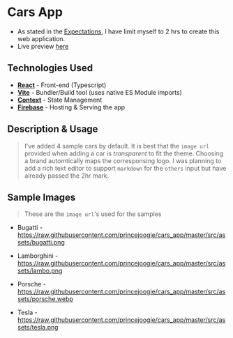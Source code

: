 # Cars App

- As stated in the [Expectations](https://github.com/SleevesUpAU/CodingTests/tree/master/Cars%20App#expectations), I have limit myself to 2 hrs to create this web application.
- Live preview [here](https://fast-exotic-cars.web.app/)

## Technologies Used

- [**React**](https://reactjs.org/) - Front-end (Typescript)
- [**Vite**](https://vitejs.dev/) - Bundler/Build tool (uses native ES Module imports)
- [**Context**](https://reactjs.org/docs/context.html) - State Management
- [**Firebase**](https://firebase.google.com/) - Hosting & Serving the app

## Description & Usage

> I've added 4 sample cars by default. It is best that the `image url` provided when adding a car is _transparent_ to fit the theme. Choosing a brand automtically maps the corresponsing logo. I was planning to add a rich text editor to support `markdown` for the `others` input but have already passed the 2hr mark.

## Sample Images

> These are the `image url`'s used for the samples

- Bugatti - https://raw.githubusercontent.com/princejoogie/cars_app/master/src/assets/bugatti.png

- Lamborghini - https://raw.githubusercontent.com/princejoogie/cars_app/master/src/assets/lambo.png
- Porsche - https://raw.githubusercontent.com/princejoogie/cars_app/master/src/assets/porsche.webp
- Tesla - https://raw.githubusercontent.com/princejoogie/cars_app/master/src/assets/tesla.png
